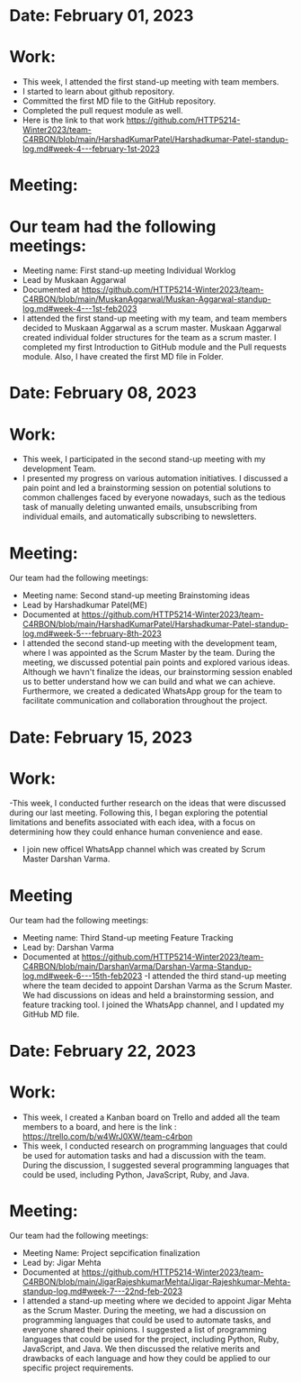 # Date: February 01, 2023
# Work:
- This week, I attended the first stand-up meeting with team members.
- I started to learn about github repository.
- Committed the first MD file to the GitHub repository.
- Completed the pull request module as well.
- Here is the link to that work https://github.com/HTTP5214-Winter2023/team-C4RBON/blob/main/HarshadKumarPatel/Harshadkumar-Patel-standup-log.md#week-4---february-1st-2023
# Meeting: 
# Our team had the following meetings:
- Meeting name: First stand-up meeting Individual Worklog
- Lead by Muskaan Aggarwal
- Documented at https://github.com/HTTP5214-Winter2023/team-C4RBON/blob/main/MuskanAggarwal/Muskan-Aggarwal-standup-log.md#week-4---1st-feb2023 
- I attended the first stand-up meeting with my team, and team members decided to Muskaan Aggarwal as a scrum master. Muskaan Aggarwal created individual folder structures for the team as a scrum master. I completed my first Introduction to GitHub module and the Pull requests module. Also, I have created the first MD file in Folder.

# Date: February 08, 2023
# Work:
- This week, I participated in the second stand-up meeting with my development Team.
- I presented my progress on various automation initiatives. I discussed a pain point and led a brainstorming session on potential solutions to common challenges faced by everyone nowadays, such as the tedious task of manually deleting unwanted emails, unsubscribing from individual emails, and automatically subscribing to newsletters.
# Meeting:
Our team had the following meetings:
- Meeting name: Second stand-up meeting Brainstoming ideas
- Lead by Harshadkumar Patel(ME)
- Documented at https://github.com/HTTP5214-Winter2023/team-C4RBON/blob/main/HarshadKumarPatel/Harshadkumar-Patel-standup-log.md#week-5---february-8th-2023
- I attended the second stand-up meeting with the development team, where I was appointed as the Scrum Master by the team. During the meeting, we discussed potential pain points and explored various ideas. Although we havn't finalize the ideas, our brainstorming session enabled us to better understand how we can build and what we can achieve. Furthermore, we created a dedicated WhatsApp group for the team to facilitate communication and collaboration throughout the project. 

# Date: February 15, 2023
# Work: 
-This week, I conducted further research on the ideas that were discussed during our last meeting. Following this, I began exploring the potential limitations and benefits associated with each idea, with a focus on determining how they could enhance human convenience and ease.
- I join new  officel WhatsApp channel which was created by Scrum Master Darshan Varma.
# Meeting 
Our team had the following meetings:
- Meeting name: Third Stand-up meeting Feature Tracking
- Lead by: Darshan Varma
- Documented at  https://github.com/HTTP5214-Winter2023/team-C4RBON/blob/main/DarshanVarma/Darshan-Varma-Standup-log.md#week-6---15th-feb2023 
-I attended the third stand-up meeting where the team decided to appoint Darshan Varma as the Scrum Master. We had discussions on ideas and held a brainstorming session, and feature tracking tool. I joined the WhatsApp channel, and I updated my GitHub MD file. 

# Date: February 22, 2023
# Work:
- This week, I created a Kanban board on Trello and added all the team members to a board, and here is the link : https://trello.com/b/w4WrJ0XW/team-c4rbon
- This week, I conducted research on programming languages that could be used for automation tasks and had a discussion with the team. During the discussion, I suggested several programming languages that could be used, including Python, JavaScript, Ruby, and Java.
# Meeting:
Our team had the following meetings:
- Meeting Name: Project sepcification finalization
- Lead by: Jigar Mehta
- Documented at https://github.com/HTTP5214-Winter2023/team-C4RBON/blob/main/JigarRajeshkumarMehta/Jigar-Rajeshkumar-Mehta-standup-log.md#week-7---22nd-feb-2023
- I attended a stand-up meeting where we decided to appoint Jigar Mehta as the Scrum Master. During the meeting, we had a discussion on programming languages that could be used to automate tasks, and everyone shared their opinions. I suggested a list of programming languages that could be used for the project, including Python, Ruby, JavaScript, and Java. We then discussed the relative merits and drawbacks of each language and how they could be applied to our specific project requirements.
